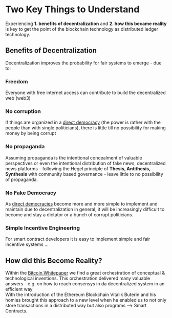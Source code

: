 # Two Key Things to Understand
Experiencing **1. benefits of decentralization** and **2. how this became reality** is key to get the point of the blockchain technology as distributed ledger technology.  

## Benefits of Decentralization
Decentralization improves the probability for fair systems to emerge - due to:    

### Freedom  
Everyone with free internet access can contribute to build the decentralized web (web3)   

### No corruption      
If things are organized in a [direct democracy](https://democracy.earth/) (the power is rather with the people than with single politicians), there is little till no possibility for making money by being corrupt  

### No propaganda    
Assuming propaganda is the intentional concealment of valuable perspectives or even the intentional distribution of fake news, decentralized news platforms - following the Hegel principle of **Thesis, Antithesis, Synthesis** with community based governance - leave little to no possibility of propaganda.  

### No Fake Democracy
As [direct democracies](https://democracy.earth/) become more and more simple to implement and maintain due to decentralization in general, it will be increasingly difficult to become and stay a dictator or a bunch of corrupt politicians.  

### Simple Incentive Engineering  
For smart contract developers it is easy to implement simple and fair incentive systems ...  


## How did this Become Reality?
Within the [Bitcoin Whitepaper](https://github.com/michael-spengler/distributed-ledger-technology-hands-on-lecture/blob/main/blockchain-and-defi-basics/bitcoin%20whitepaper.pdf) we find a great orchestration of conceptual & technological inventions. This orchestration delivered many valuable answers - e.g. on how to reach consensys in da decentralized system in an efficient way  
With the introduction of the Ethereum Blockchain Vitalik Buterin and his homies brought this approach to a new level when he enabled us to not only store transactions in a distributed way but also programs --> Smart Contracts. 


